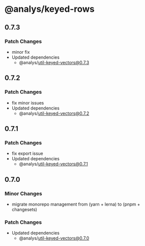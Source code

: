 # @analys/keyed-rows

## 0.7.3

### Patch Changes

- minor fix
- Updated dependencies
  - @analys/util-keyed-vectors@0.7.3

## 0.7.2

### Patch Changes

- fix minor issues
- Updated dependencies
  - @analys/util-keyed-vectors@0.7.2

## 0.7.1

### Patch Changes

- fix export issue
- Updated dependencies
  - @analys/util-keyed-vectors@0.7.1

## 0.7.0

### Minor Changes

- migrate monorepo management from (yarn + lerna) to (pnpm + changesets)

### Patch Changes

- Updated dependencies
  - @analys/util-keyed-vectors@0.7.0
